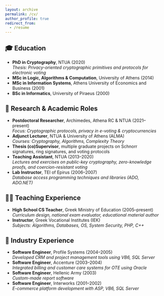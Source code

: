 ```yaml
---
layout: archive
permalink: /cv/
author_profile: true
redirect_from:
  - /resume
---
```


## 🎓 Education

- **PhD in Cryptography**, NTUA (2020)  
  *Thesis: Privacy-oriented cryptographic primitives and protocols for electronic voting*
- **MSc in Logic, Algorithms & Computation**, University of Athens (2014)  
- **MSc in Information Systems**, Athens University of Economics and Business (2001)  
- **BSc in Informatics**, University of Piraeus (2000)

## 🔬 Research & Academic Roles

- **Postdoctoral Researcher**, Archimedes, Athena RC & NTUA (2021–present)  
  *Focus: Cryptographic protocols, privacy in e-voting & cryptocurrencies*
- **Adjunct Lecturer**, NTUA & University of Athens (ALMA)  
  *Courses: Cryptography, Algorithms, Complexity Theory*
- **Thesis (co)Supervisor**, multiple graduate projects on Schnorr signatures, ring signatures, and voting protocols
- **Teaching Assistant**, NTUA (2013–2020)  
  *Lectures and exercises on public-key cryptography, zero-knowledge proofs, and coercion-resistant voting*
- **Lab Instructor**, TEI of Epirus (2006–2007)  
  *Database access programming techniques and libraries (ADO, ADO.NET)*

## 👨‍🏫 Teaching Experience

- **High School CS Teacher**, Greek Ministry of Education (2005–present)  
  *Curriculum design, national exam evaluator, educational material author*
- **Instructor**, Greek Vocational Institutes (IEK)  
  *Subjects: Algorithms, Databases, OS, System Security, PHP, C++*

## 💼 Industry Experience

- **Software Engineer**, Profile Systems (2004–2005)  
  *Developed CRM and project management tools using VB6, SQL Server*
- **Software Engineer**, Accenture (2003–2004)  
  *Integrated billing and customer care systems for OTE using Oracle*
- **Software Engineer**, Hellenic Army (2003)  
  *Custom-made report software*
- **Software Engineer**, Interworks (2001–2002)  
  *E-commerce platform development with ASP, VB6, SQL Server*
